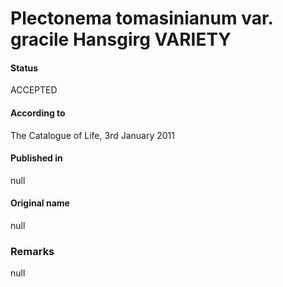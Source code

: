 Plectonema tomasinianum var. gracile Hansgirg VARIETY
=======

#### Status
ACCEPTED

#### According to
The Catalogue of Life, 3rd January 2011

#### Published in
null

#### Original name
null

### Remarks
null